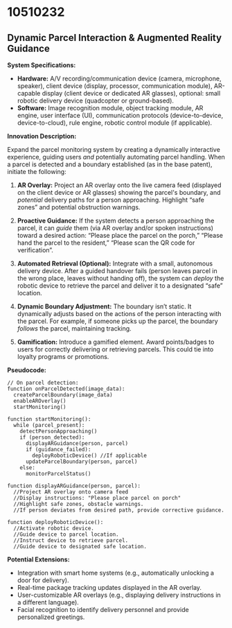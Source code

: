 # 10510232

## Dynamic Parcel Interaction & Augmented Reality Guidance

**System Specifications:**

*   **Hardware:** A/V recording/communication device (camera, microphone, speaker), client device (display, processor, communication module), AR-capable display (client device or dedicated AR glasses), optional: small robotic delivery device (quadcopter or ground-based).
*   **Software:** Image recognition module, object tracking module, AR engine, user interface (UI), communication protocols (device-to-device, device-to-cloud), rule engine, robotic control module (if applicable).

**Innovation Description:**

Expand the parcel monitoring system by creating a dynamically interactive experience, guiding users *and* potentially automating parcel handling. When a parcel is detected and a boundary established (as in the base patent), initiate the following:

1.  **AR Overlay:** Project an AR overlay onto the live camera feed (displayed on the client device or AR glasses) showing the parcel's boundary, and *potential* delivery paths for a person approaching. Highlight “safe zones” and potential obstruction warnings.

2.  **Proactive Guidance:** If the system detects a person approaching the parcel, it can *guide* them (via AR overlay and/or spoken instructions) toward a desired action: “Please place the parcel on the porch,” “Please hand the parcel to the resident,” “Please scan the QR code for verification”.

3.  **Automated Retrieval (Optional):** Integrate with a small, autonomous delivery device. After a guided handover fails (person leaves parcel in the wrong place, leaves without handing off), the system can *deploy* the robotic device to retrieve the parcel and deliver it to a designated “safe” location.

4.  **Dynamic Boundary Adjustment:** The boundary isn’t static. It dynamically adjusts based on the actions of the person interacting with the parcel. For example, if someone picks up the parcel, the boundary *follows* the parcel, maintaining tracking.

5.  **Gamification:** Introduce a gamified element. Award points/badges to users for correctly delivering or retrieving parcels. This could tie into loyalty programs or promotions.

**Pseudocode:**

```
// On parcel detection:
function onParcelDetected(image_data):
  createParcelBoundary(image_data)
  enableAROverlay()
  startMonitoring()

function startMonitoring():
  while (parcel_present):
    detectPersonApproaching()
    if (person_detected):
      displayARGuidance(person, parcel)
      if (guidance_failed):
        deployRoboticDevice() //If applicable
      updateParcelBoundary(person, parcel)
    else:
      monitorParcelStatus()

function displayARGuidance(person, parcel):
  //Project AR overlay onto camera feed
  //Display instructions: "Please place parcel on porch"
  //Highlight safe zones, obstacle warnings.
  //If person deviates from desired path, provide corrective guidance.

function deployRoboticDevice():
  //Activate robotic device.
  //Guide device to parcel location.
  //Instruct device to retrieve parcel.
  //Guide device to designated safe location.
```

**Potential Extensions:**

*   Integration with smart home systems (e.g., automatically unlocking a door for delivery).
*   Real-time package tracking updates displayed in the AR overlay.
*   User-customizable AR overlays (e.g., displaying delivery instructions in a different language).
*   Facial recognition to identify delivery personnel and provide personalized greetings.